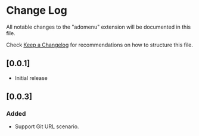 # Change Log

All notable changes to the "adomenu" extension will be documented in this file.

Check [Keep a Changelog](http://keepachangelog.com/) for recommendations on how to structure this file.

## [0.0.1]

- Initial release

## [0.0.3]

### Added

- Support Git URL scenario.